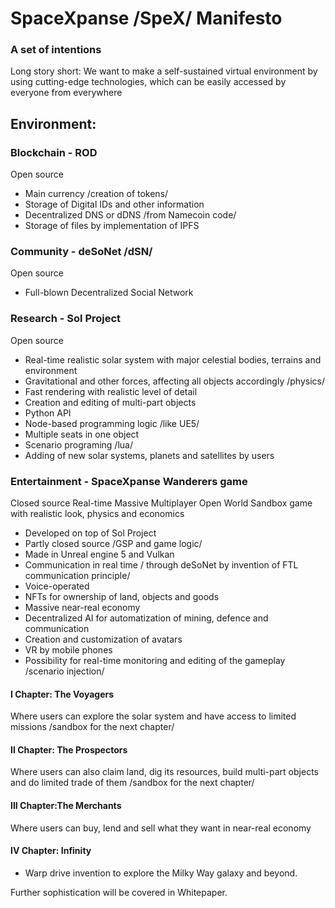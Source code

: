 # SpaceXpanse /SpeX/ Manifesto
### A set of intentions    

Long story short: We want to make a self-sustained virtual environment by using cutting-edge technologies, which can be easily accessed by everyone from everywhere 

## Environment: 

### Blockchain - ROD
Open source

- Main currency /creation of tokens/
- Storage of Digital IDs and other information
- Decentralized DNS or dDNS /from Namecoin code/
- Storage of files by implementation of IPFS

### Community - deSoNet /dSN/
Open source

- Full-blown Decentralized Social Network

### Research - Sol Project
Open source

- Real-time realistic solar system with major celestial bodies, terrains and environment
- Gravitational and other forces, affecting all objects accordingly /physics/
- Fast rendering with realistic level of detail
- Creation and editing of multi-part objects
- Python API
- Node-based programming logic /like UE5/
- Multiple seats in one object
- Scenario programing /lua/
- Adding of new solar systems, planets and satellites by users

### Entertainment - SpaceXpanse Wanderers game
Closed source Real-time Massive Multiplayer Open World Sandbox game with realistic look, physics and economics 

- Developed on top of Sol Project
- Partly closed source /GSP and game logic/
- Made in Unreal engine 5 and Vulkan
- Communication in real time / through deSoNet by invention of FTL communication principle/
- Voice-operated
- NFTs for ownership of land, objects and goods
- Massive near-real economy
- Decentralized AI for automatization of mining, defence and communication 
- Creation and customization of avatars
- VR by mobile phones
- Possibility for real-time monitoring and editing of the gameplay /scenario injection/
 
#### I Chapter: The Voyagers
Where users can explore the solar system and have access to limited missions /sandbox for the next chapter/ 

#### II Chapter: The Prospectors
Where users can also claim land, dig its resources, build multi-part objects and do limited trade of them /sandbox for the next chapter/

#### III Chapter:The Merchants
Where users can buy, lend and sell what they want in near-real economy 

#### IV Chapter: Infinity
- Warp drive invention to explore the Milky Way galaxy and beyond. 


Further sophistication will be covered in Whitepaper.